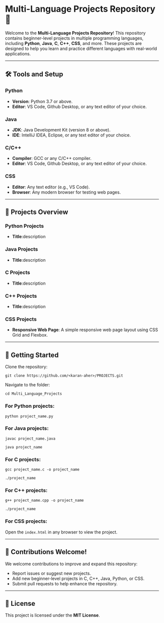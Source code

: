<!DOCTYPE html>
<html lang="en">
<head>
    <meta charset="UTF-8">
    <meta name="viewport" content="width=device-width, initial-scale=1.0">
</head>
<body>
    <h1>Multi-Language Projects Repository 🌟</h1>
    <p>Welcome to the <strong>Multi-Language Projects Repository</strong>! This repository contains beginner-level projects in multiple programming languages, including <strong>Python</strong>, <strong>Java</strong>, <strong>C</strong>, <strong>C++</strong>, <strong>CSS</strong>, and more. These projects are designed to help you learn and practice different languages with real-world applications.</p>
    <hr>

   <h2>🛠️ Tools and Setup</h2>
   <h3>Python</h3>
    <ul>
        <li><strong>Version</strong>: Python 3.7 or above.</li>
        <li><strong>Editor</strong>: VS Code, Github Desktop, or any text editor of your choice.</li>
    </ul>

   <h3>Java</h3>
   <ul>
       <li><strong>JDK</strong>: Java Development Kit (version 8 or above).</li>
        <li><strong>IDE</strong>: IntelliJ IDEA, Eclipse, or any text editor of your choice.</li>
    </ul>

   <h3>C/C++</h3>
    <ul>
        <li><strong>Compiler</strong>: GCC or any C/C++ compiler.</li>
        <li><strong>Editor</strong>: VS Code, Github Desktop, or any text editor of your choice.</li>
    </ul>

   <h3>CSS</h3>
    <ul>
        <li><strong>Editor</strong>: Any text editor (e.g., VS Code).</li>
        <li><strong>Browser</strong>: Any modern browser for testing web pages.</li>
    </ul>

   <hr>
   <h2>📖 Projects Overview</h2>
    <h3>Python Projects</h3>
   <ul>
        <li><strong>Title</strong>:description</li>
    </ul>

   <h3>Java Projects</h3>
    <ul>
      
   <li><strong>Title</strong>:description</li>
    </ul>

   <h3>C Projects</h3>
    <ul>
      
   <li><strong>Title</strong>:description</li>
    </ul>

   <h3>C++ Projects</h3>
    <ul>
    
   <li><strong>Title</strong>:description</li>
    </ul>

   <h3>CSS Projects</h3>
    <ul>
       <li><strong>Responsive Web Page</strong>: A simple responsive web page layout using CSS Grid and Flexbox.</li>
    </ul>

   <hr>

   <h2>🚀 Getting Started</h2>
    <p>Clone the repository:</p>
    <pre><code>git clone https://github.com/&lt;karan-aher&gt;/PROJECTS.git</code></pre>

   <p>Navigate to the folder:</p>
    <pre><code>cd Multi_Language_Projects</code></pre>

   <h3>For <strong>Python</strong> projects:</h3>
    <pre><code>python project_name.py</code></pre>

   <h3>For <strong>Java</strong> projects:</h3>
    <pre><code>javac project_name.java</code></pre>
    <pre><code>java project_name</code></pre>

   <h3>For <strong>C</strong> projects:</h3>
   <pre><code>gcc project_name.c -o project_name</code></pre>
    <pre><code>./project_name</code></pre>

   <h3>For <strong>C++</strong> projects:</h3>
   <pre><code>g++ project_name.cpp -o project_name</code></pre>
    <pre><code>./project_name</code></pre>

   <h3>For <strong>CSS</strong> projects:</h3>
    <p>Open the <code>index.html</code> in any browser to view the project.</p>

   <hr>

   <h2>🔧 Contributions Welcome!</h2>
    <p>We welcome contributions to improve and expand this repository:</p>
    <ul>
        <li>Report issues or suggest new projects.</li>
        <li>Add new beginner-level projects in C, C++, Java, Python, or CSS.</li>
        <li>Submit pull requests to help enhance the repository.</li>
    </ul>

   <hr>

   <h2>📜 License</h2>
   <p>This project is licensed under the <strong>MIT License</strong>.</p>
</body>
</html>
